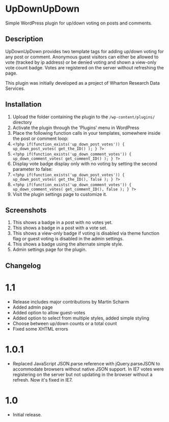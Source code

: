 # UpDownUpDown #

Simple WordPress plugin for up/down voting on posts and comments.

## Description ##

UpDownUpDown provides two template tags for adding up/down voting for any post or comment. Anonymous guest visitors can either be allowed to vote (tracked by ip address) or be denied voting and shown a view-only vote count badge. Votes are registered on the server without refreshing the page.

This plugin was initially developed as a project of Wharton Research Data Services.
  
## Installation ##

1. Upload the folder containing the plugin to the `/wp-content/plugins/` directory
1. Activate the plugin through the 'Plugins' menu in WordPress
1. Place the following function calls in your templates, somewhere inside the post or comment loop:
  1. `<?php if(function_exists('up_down_post_votes')) { up_down_post_votes( get_the_ID() ); } ?>`
  1. `<?php if(function_exists('up_down_comment_votes')) { up_down_comment_votes( get_comment_ID() ); } ?>`
1. Display vote badge display only with no voting by setting the second parameter to false:
  1. `<?php if(function_exists('up_down_post_votes')) { up_down_post_votes( get_the_ID(), false ); } ?>`
  1. `<?php if(function_exists('up_down_comment_votes')) { up_down_comment_votes( get_comment_ID(), false ); } ?>`
1. Visit the plugin settings page to customize it.

## Screenshots ##

1. This shows a badge in a post with no votes yet.
2. This shows a badge in a post with a vote set.
3. This shows a view-only badge if voting is disabled via theme function flag or guest voting is disabled in the admin settings.
4. This shows a badge using the alternate simple style.
5. Admin settings page for the plugin.

## Changelog ##

# 1.1 #
* Release includes major contributions by Martin Scharm
* Added admin page
* Added option to allow guest-votes
* Added option to select from multiple styles, added simple styling
* Choose between up/down counts or a total count
* Fixed some XHTML errors

# 1.0.1 #
* Replaced JavaScript JSON.parse reference with jQuery.parseJSON to accommodate browsers without native JSON support. In IE7 votes were registering on the server but not updating in the browser without a refresh. Now it's fixed in IE7.

# 1.0 #
* Initial release.